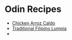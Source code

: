 
<h1>Odin Recipes</h1>
    <ul>
        <li><a href = "recipes/Chicken_Arroz_Caldo.html">Chicken Arroz Caldo</a></li>
        <li><a href="recipes/Traditional-Filipino-Lumpia.html">Traditional Filipino Lumpia</a></li>
        <li><a href=""></a></li>
    </ul>

